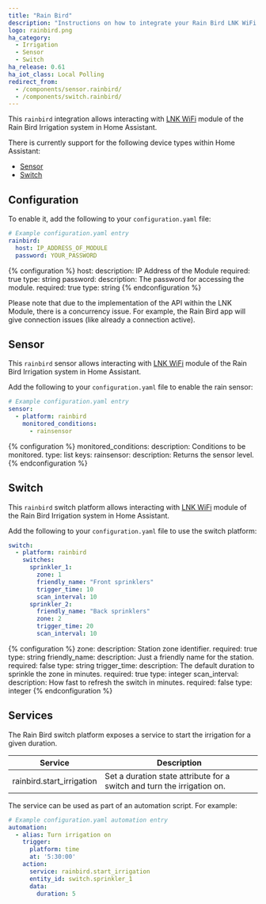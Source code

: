 ```yaml
---
title: "Rain Bird"
description: "Instructions on how to integrate your Rain Bird LNK WiFi Module within Home Assistant."
logo: rainbird.png
ha_category:
  - Irrigation
  - Sensor
  - Switch
ha_release: 0.61
ha_iot_class: Local Polling
redirect_from:
  - /components/sensor.rainbird/
  - /components/switch.rainbird/
---
```


This `rainbird` integration allows interacting with [LNK WiFi](http://www.rainbird.com/landscape/products/controllers/LNK-WiFi.htm) module of the Rain Bird Irrigation system in Home Assistant.

There is currently support for the following device types within Home Assistant:

- [Sensor](#sensor)
- [Switch](#switch)

## Configuration

To enable it, add the following to your `configuration.yaml` file:

```yaml
# Example configuration.yaml entry
rainbird:
  host: IP_ADDRESS_OF_MODULE
  password: YOUR_PASSWORD
```

{% configuration %}
host:
  description: IP Address of the Module
  required: true
  type: string
password:
  description: The password for accessing the module.
  required: true
  type: string
{% endconfiguration %}

<div class='note'>
Please note that due to the implementation of the API within the LNK Module, there is a concurrency issue. For example, the Rain Bird app will give connection issues (like already a connection active).
</div>

## Sensor

This `rainbird` sensor allows interacting with [LNK WiFi](http://www.rainbird.com/landscape/products/controllers/LNK-WiFi.htm) module of the Rain Bird Irrigation system in Home Assistant.

Add the following to your `configuration.yaml` file to enable the rain sensor:

```yaml
# Example configuration.yaml entry
sensor:
  - platform: rainbird
    monitored_conditions:
      - rainsensor
```

{% configuration %}
monitored_conditions:
  description: Conditions to be monitored.
  type: list
  keys:
    rainsensor:
      description: Returns the sensor level.
{% endconfiguration %}

## Switch

This `rainbird` switch platform allows interacting with [LNK WiFi](http://www.rainbird.com/landscape/products/controllers/LNK-WiFi.htm) module of the Rain Bird Irrigation system in Home Assistant.

Add the following to your `configuration.yaml` file to use the switch platform:

```yaml
switch:
  - platform: rainbird
    switches:
      sprinkler_1:
        zone: 1
        friendly_name: "Front sprinklers"
        trigger_time: 10
        scan_interval: 10
      sprinkler_2:
        friendly_name: "Back sprinklers"
        zone: 2
        trigger_time: 20
        scan_interval: 10
```

{% configuration %}
zone:
  description: Station zone identifier.
  required: true
  type: string
friendly_name:
  description: Just a friendly name for the station.
  required: false
  type: string
trigger_time:
  description: The default duration to sprinkle the zone in minutes.
  required: true
  type: integer
scan_interval:
  description: How fast to refresh the switch in minutes.
  required: false
  type: integer
{% endconfiguration %}

## Services

The Rain Bird switch platform exposes a service to start the irrigation for a given duration. 

| Service | Description |
| ------- | ----------- |
| rainbird.start_irrigation | Set a duration state attribute for a switch and turn the irrigation on.|

The service can be used as part of an automation script. For example:

```yaml
# Example configuration.yaml automation entry
automation:
  - alias: Turn irrigation on
    trigger:
      platform: time
      at: '5:30:00'
    action:
      service: rainbird.start_irrigation
      entity_id: switch.sprinkler_1
      data:
        duration: 5
```
